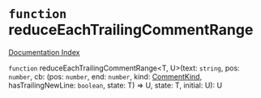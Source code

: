 # `function` reduceEachTrailingCommentRange

[Documentation Index](../README.md)

`function` reduceEachTrailingCommentRange\<T, U>(text: `string`, pos: `number`, cb: (pos: `number`, end: `number`, kind: [CommentKind](../type.CommentKind/README.md), hasTrailingNewLine: `boolean`, state: T) => U, state: T, initial: U): U